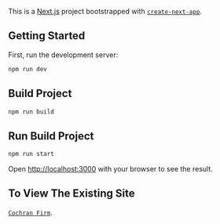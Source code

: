 This is a [Next.js](https://nextjs.org/) project bootstrapped with [`create-next-app`](https://github.com/vercel/next.js/tree/canary/packages/create-next-app).

## Getting Started

First, run the development server:

```bash
npm run dev
```

## Build Project
```bash
npm run build
```

## Run Build Project
```bash
npm run start
```

Open [http://localhost:3000](http://localhost:3000) with your browser to see the result.

## To View The Existing Site
[`Cochran Firm`](https://cochran-firm-1332.vercel.app/).
